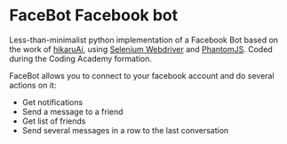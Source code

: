 FaceBot Facebook bot
====================
	
Less-than-minimalist python implementation of a Facebook Bot based on the work of [hikaruAi](https://github.com/hikaruAi/),
using [Selenium Webdriver](http://docs.seleniumhq.org/projects/webdriver/) and [PhantomJS](http://phantomjs.org/). Coded
during the Coding Academy formation.

FaceBot allows you to connect to your facebook account and do several actions on it:
+ Get notifications
+ Send a message to a friend
+ Get list of friends
+ Send several messages in a row to the last conversation